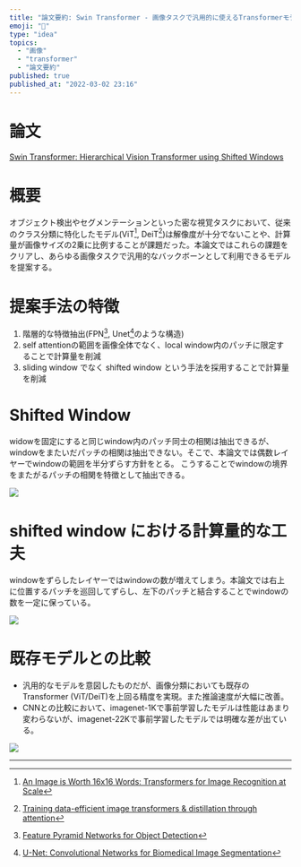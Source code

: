 ```yaml
---
title: "論文要約: Swin Transformer - 画像タスクで汎用的に使えるTransformerモデル"
emoji: "🦢"
type: "idea"
topics:
  - "画像"
  - "transformer"
  - "論文要約"
published: true
published_at: "2022-03-02 23:16"
---
```


# 論文

[Swin Transformer: Hierarchical Vision Transformer using Shifted Windows](https://arxiv.org/abs/2103.14030)

# 概要

オブジェクト検出やセグメンテーションといった密な視覚タスクにおいて、従来のクラス分類に特化したモデル(ViT[^1], DeiT[^2])は解像度が十分でないことや、計算量が画像サイズの2乗に比例することが課題だった。本論文ではこれらの課題をクリアし、あらゆる画像タスクで汎用的なバックボーンとして利用できるモデルを提案する。

# 提案手法の特徴

1. 階層的な特徴抽出(FPN[^3], Unet[^4]のような構造)
3. self attentionの範囲を画像全体でなく、local window内のパッチに限定することで計算量を削減
4. sliding window でなく shifted window という手法を採用することで計算量を削減

# Shifted Window

widowを固定にすると同じwindow内のパッチ同士の相関は抽出できるが、windowをまたいだパッチの相関は抽出できない。そこで、本論文では偶数レイヤーでwindowの範囲を半分ずらす方針をとる。
こうすることでwindowの境界をまたがるパッチの相関を特徴として抽出できる。

![](https://storage.googleapis.com/zenn-user-upload/c8b1701814fc-20220302.jpeg)

# shifted window における計算量的な工夫

windowをずらしたレイヤーではwindowの数が増えてしまう。本論文では右上に位置するパッチを巡回してずらし、左下のパッチと結合することでwindowの数を一定に保っている。

![](https://storage.googleapis.com/zenn-user-upload/31103b2f5985-20220302.jpeg)

# 既存モデルとの比較

* 汎用的なモデルを意図したものだが、画像分類においても既存のTransformer (ViT/DeiT)を上回る精度を実現。また推論速度が大幅に改善。
* CNNとの比較において、imagenet-1Kで事前学習したモデルは性能はあまり変わらないが、imagenet-22Kで事前学習したモデルでは明確な差が出ている。

![](https://storage.googleapis.com/zenn-user-upload/2c410dc28815-20220302.jpeg)

---

[^1]: [An Image is Worth 16x16 Words: Transformers for Image Recognition at Scale](https://arxiv.org/abs/2010.11929)
[^2]: [Training data-efficient image transformers & distillation through attention](https://arxiv.org/abs/2012.12877v2)
[^3]: [Feature Pyramid Networks for Object Detection](https://arxiv.org/abs/1612.03144)
[^4]: [U-Net: Convolutional Networks for Biomedical Image Segmentation](https://arxiv.org/abs/1505.04597)
